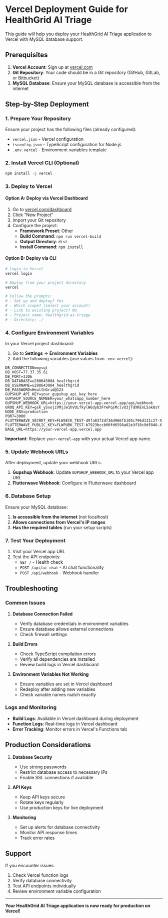 # Vercel Deployment Guide for HealthGrid AI Triage

This guide will help you deploy your HealthGrid AI Triage application to Vercel with MySQL database support.

## Prerequisites

1. **Vercel Account**: Sign up at [vercel.com](https://vercel.com)
2. **Git Repository**: Your code should be in a Git repository (GitHub, GitLab, or Bitbucket)
3. **MySQL Database**: Ensure your MySQL database is accessible from the internet

## Step-by-Step Deployment

### 1. Prepare Your Repository

Ensure your project has the following files (already configured):
- `vercel.json` - Vercel configuration
- `tsconfig.json` - TypeScript configuration for Node.js
- `.env.vercel` - Environment variables template

### 2. Install Vercel CLI (Optional)

```bash
npm install -g vercel
```

### 3. Deploy to Vercel

#### Option A: Deploy via Vercel Dashboard

1. Go to [vercel.com/dashboard](https://vercel.com/dashboard)
2. Click "New Project"
3. Import your Git repository
4. Configure the project:
   - **Framework Preset**: Other
   - **Build Command**: `npm run vercel-build`
   - **Output Directory**: `dist`
   - **Install Command**: `npm install`

#### Option B: Deploy via CLI

```bash
# Login to Vercel
vercel login

# Deploy from your project directory
vercel

# Follow the prompts:
# - Set up and deploy? Yes
# - Which scope? (select your account)
# - Link to existing project? No
# - Project name: healthgrid-ai-triage
# - Directory: ./
```

### 4. Configure Environment Variables

In your Vercel project dashboard:

1. Go to **Settings** → **Environment Variables**
2. Add the following variables (use values from `.env.vercel`):

```
DB_CONNECTION=mysql
DB_HOST=77.37.35.61
DB_PORT=3306
DB_DATABASE=u280643084_healthgrid
DB_USERNAME=u280643084_healthgrid
DB_PASSWORD=HealthGrid@123
GUPSHUP_API_KEY=your_gupshup_api_key_here
GUPSHUP_SOURCE_NUMBER=your_whatsapp_number_here
GUPSHUP_WEBHOOK_URL=https://your-vercel-app.vercel.app/api/webhook
GROQ_API_KEY=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
NODE_ENV=production
PORT=3000
FLUTTERWAVE_SECRET_KEY=FLWSECK_TEST-d9fa83f2df36d966fb105c796d131c27-X
FLUTTERWAVE_PUBLIC_KEY=FLWPUBK_TEST-b7923bccb00fd6598a02e3f38c9df846-X
BASE_URL=https://your-vercel-app.vercel.app
```

**Important**: Replace `your-vercel-app` with your actual Vercel app name.

### 5. Update Webhook URLs

After deployment, update your webhook URLs:

1. **Gupshup Webhook**: Update `GUPSHUP_WEBHOOK_URL` to your Vercel app URL
2. **Flutterwave Webhook**: Configure in Flutterwave dashboard

### 6. Database Setup

Ensure your MySQL database:
1. **Is accessible from the internet** (not localhost)
2. **Allows connections from Vercel's IP ranges**
3. **Has the required tables** (run your setup scripts)

### 7. Test Your Deployment

1. Visit your Vercel app URL
2. Test the API endpoints:
   - `GET /` - Health check
   - `POST /api/ai-chat` - AI chat functionality
   - `POST /api/webhook` - Webhook handler

## Troubleshooting

### Common Issues

1. **Database Connection Failed**
   - Verify database credentials in environment variables
   - Ensure database allows external connections
   - Check firewall settings

2. **Build Errors**
   - Check TypeScript compilation errors
   - Verify all dependencies are installed
   - Review build logs in Vercel dashboard

3. **Environment Variables Not Working**
   - Ensure variables are set in Vercel dashboard
   - Redeploy after adding new variables
   - Check variable names match exactly

### Logs and Monitoring

- **Build Logs**: Available in Vercel dashboard during deployment
- **Function Logs**: Real-time logs in Vercel dashboard
- **Error Tracking**: Monitor errors in Vercel's Functions tab

## Production Considerations

1. **Database Security**
   - Use strong passwords
   - Restrict database access to necessary IPs
   - Enable SSL connections if available

2. **API Keys**
   - Keep API keys secure
   - Rotate keys regularly
   - Use production keys for live deployment

3. **Monitoring**
   - Set up alerts for database connectivity
   - Monitor API response times
   - Track error rates

## Support

If you encounter issues:
1. Check Vercel function logs
2. Verify database connectivity
3. Test API endpoints individually
4. Review environment variable configuration

---

**Your HealthGrid AI Triage application is now ready for production on Vercel!**